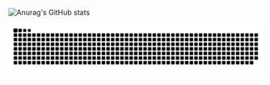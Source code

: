 ![Anurag's GitHub stats](https://github-readme-stats.vercel.app/api?username=mateusb123&show_icons=true&theme=radical)

![Snake animation](https://github.com/mateusb123/mateusb123/blob/output/github-contribution-grid-snake.svg)
